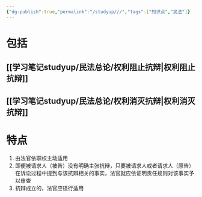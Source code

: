 ```yaml
---
{"dg-publish":true,"permalink":"/studyup///","tags":["知识点","民法"]}
---
```


# 包括
## [[学习笔记studyup/民法总论/权利阻止抗辩\|权利阻止抗辩]]
## [[学习笔记studyup/民法总论/权利消灭抗辩\|权利消灭抗辩]]
# 特点
1. 由法官依职权主动适用
2. 即便被请求人（被告）没有明确主张抗辩，只要被请求人或者请求人（原告）在诉讼过程中提到与该抗辩相关的事实，法官就应依证明责任规则对该事实予以审查
3. 抗辩成立的，法官应径行适用